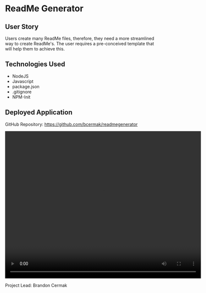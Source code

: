 # ReadMe Generator # 

## User Story ##
Users create many ReadMe files, therefore, they need a more streamlined way to create ReadMe's. The user requires a pre-conceived template that will help them to achieve this.

## Technologies Used ##
* NodeJS
* Javascript
* package.json
* .gitignore
* NPM-Init

## Deployed Application ##

GitHub Repository: https://github.com/bcermak/readmegenerator

<video src="https://drive.google.com/file/d/1Nzz8v3agerIo6_Fgj39PgnylWPhBy8lD/preview" width="640" height="480"></video>

<p>Project Lead: Brandon Cermak</P>

